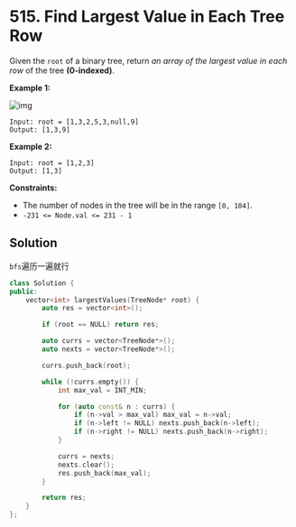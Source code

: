 # 515. Find Largest Value in Each Tree Row

Given the `root` of a binary tree, return *an array of the largest value in each row* of the tree **(0-indexed)**.

 

**Example 1:**

![img](https://assets.leetcode.com/uploads/2020/08/21/largest_e1.jpg)

```
Input: root = [1,3,2,5,3,null,9]
Output: [1,3,9]
```

**Example 2:**

```
Input: root = [1,2,3]
Output: [1,3]
```

 

**Constraints:**

- The number of nodes in the tree will be in the range `[0, 104]`.
- `-231 <= Node.val <= 231 - 1`

## Solution

`bfs`遍历一遍就行

```c++
class Solution {
public:
    vector<int> largestValues(TreeNode* root) {
        auto res = vector<int>();

        if (root == NULL) return res;

        auto currs = vector<TreeNode*>();
        auto nexts = vector<TreeNode*>();

        currs.push_back(root);

        while (!currs.empty()) {
            int max_val = INT_MIN;

            for (auto const& n : currs) {
                if (n->val > max_val) max_val = n->val;
                if (n->left != NULL) nexts.push_back(n->left);
                if (n->right != NULL) nexts.push_back(n->right);
            }

            currs = nexts;
            nexts.clear();
            res.push_back(max_val);
        }

        return res;
    }
};
```

